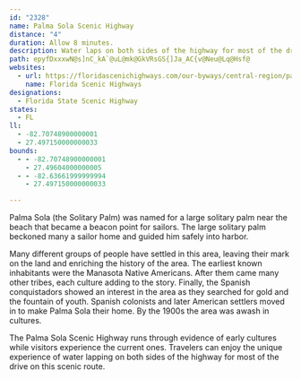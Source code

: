 ```yaml
---
id: "2328"
name: Palma Sola Scenic Highway
distance: "4"
duration: Allow 8 minutes.
description: Water laps on both sides of the highway for most of the drive on this scenic route heading west from Bradenton City.
path: epyfDxxxwN@s]nC_kA`@uL@mk@GkVRsGS{]Ja_AC{v@Neu@Lq@Hsf@
websites:
  - url: https://floridascenichighways.com/our-byways/central-region/palma-sola-scenic-highway/
    name: Florida Scenic Highways
designations:
  - Florida State Scenic Highway
states:
  - FL
ll:
  - -82.70748900000001
  - 27.497150000000033
bounds:
  - - -82.70748900000001
    - 27.49604000000005
  - - -82.63661999999994
    - 27.497150000000033

---
```


Palma Sola (the Solitary Palm) was named for a large solitary palm near the beach that became a beacon point for sailors. The large solitary palm beckoned many a sailor home and guided him safely into harbor.

Many different groups of people have settled in this area, leaving their mark on the land and enriching the history of the area. The earliest known inhabitants were the Manasota Native Americans. After them came many other tribes, each culture adding to the story. Finally, the Spanish conquistadors showed an interest in the area as they searched for gold and the fountain of youth. Spanish colonists and later American settlers moved in to make Palma Sola their home. By the 1900s the area was awash in cultures.

The Palma Sola Scenic Highway runs through evidence of early cultures while visitors experience the current ones. Travelers can enjoy the unique experience of water lapping on both sides of the highway for most of the drive on this scenic route.
